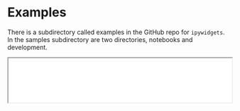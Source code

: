# Examples

There is a subdirectory called examples in the GitHub repo for `ipywidgets`. In the samples subdirectory are two directories, notebooks and development.

<iframe width="100%" height="100vw" src="_static/notebooks/?path=examples/Widget%20List.ipynb">
</iframe>
